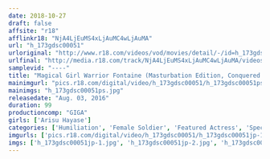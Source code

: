 ```yaml
---
date: 2018-10-27
draft: false
affsite: "r18"
afflinkr18: "NjA4LjEuMS4xLjAuMC4wLjAuMA"
url: "h_173gdsc00051"
urloriginal: "http://www.r18.com/videos/vod/movies/detail/-/id=h_173gdsc00051"
urlfinal: "http://media.r18.com/track/NjA4LjEuMS4xLjAuMC4wLjAuMA/videos/vod/movies/detail/-/id=h_173gdsc00051"
samplevid: "----"
title: "Magical Girl Warrior Fontaine (Masturbation Edition, Conquered Edition, Torture & Rape Edition, Pissing Edition) Arisu Hayase"
mainimgurl: "pics.r18.com/digital/video/h_173gdsc00051/h_173gdsc00051ps.jpg"
mainimgs: "h_173gdsc00051ps.jpg"
releasedate: "Aug. 03, 2016"
duration: 99
productioncomp: "GIGA"
girls: ['Arisu Hayase']
categories: ['Humiliation', 'Female Soldier', 'Featured Actress', 'Special Effects', 'Masturbation']
imgurls: ['pics.r18.com/digital/video/h_173gdsc00051/h_173gdsc00051jp-1.jpg', 'pics.r18.com/digital/video/h_173gdsc00051/h_173gdsc00051jp-2.jpg', 'pics.r18.com/digital/video/h_173gdsc00051/h_173gdsc00051jp-3.jpg', 'pics.r18.com/digital/video/h_173gdsc00051/h_173gdsc00051jp-4.jpg', 'pics.r18.com/digital/video/h_173gdsc00051/h_173gdsc00051jp-5.jpg', 'pics.r18.com/digital/video/h_173gdsc00051/h_173gdsc00051jp-6.jpg', 'pics.r18.com/digital/video/h_173gdsc00051/h_173gdsc00051jp-7.jpg', 'pics.r18.com/digital/video/h_173gdsc00051/h_173gdsc00051jp-8.jpg', 'pics.r18.com/digital/video/h_173gdsc00051/h_173gdsc00051jp-9.jpg', 'pics.r18.com/digital/video/h_173gdsc00051/h_173gdsc00051jp-10.jpg', 'pics.r18.com/digital/video/h_173gdsc00051/h_173gdsc00051jp-11.jpg', 'pics.r18.com/digital/video/h_173gdsc00051/h_173gdsc00051jp-12.jpg', 'pics.r18.com/digital/video/h_173gdsc00051/h_173gdsc00051jp-13.jpg', 'pics.r18.com/digital/video/h_173gdsc00051/h_173gdsc00051jp-14.jpg', 'pics.r18.com/digital/video/h_173gdsc00051/h_173gdsc00051jp-15.jpg', 'pics.r18.com/digital/video/h_173gdsc00051/h_173gdsc00051jp-16.jpg', 'pics.r18.com/digital/video/h_173gdsc00051/h_173gdsc00051jp-17.jpg', 'pics.r18.com/digital/video/h_173gdsc00051/h_173gdsc00051jp-18.jpg', 'pics.r18.com/digital/video/h_173gdsc00051/h_173gdsc00051jp-19.jpg', 'pics.r18.com/digital/video/h_173gdsc00051/h_173gdsc00051jp-20.jpg']
imgs: ['h_173gdsc00051jp-1.jpg', 'h_173gdsc00051jp-2.jpg', 'h_173gdsc00051jp-3.jpg', 'h_173gdsc00051jp-4.jpg', 'h_173gdsc00051jp-5.jpg', 'h_173gdsc00051jp-6.jpg', 'h_173gdsc00051jp-7.jpg', 'h_173gdsc00051jp-8.jpg', 'h_173gdsc00051jp-9.jpg', 'h_173gdsc00051jp-10.jpg', 'h_173gdsc00051jp-11.jpg', 'h_173gdsc00051jp-12.jpg', 'h_173gdsc00051jp-13.jpg', 'h_173gdsc00051jp-14.jpg', 'h_173gdsc00051jp-15.jpg', 'h_173gdsc00051jp-16.jpg', 'h_173gdsc00051jp-17.jpg', 'h_173gdsc00051jp-18.jpg', 'h_173gdsc00051jp-19.jpg', 'h_173gdsc00051jp-20.jpg']
---
```

